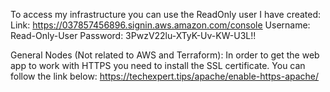 To access my infrastructure you can use the ReadOnly user I have created:
Link:     https://037857456896.signin.aws.amazon.com/console
Username: Read-Only-User
Password: 3PwzV22lu-XTyK-Uv-KW-U3L!!


General Nodes (Not related to AWS and Terraform):
  In order to get the web app to work with HTTPS you need to install the SSL certificate.
  You can follow the link below:
  https://techexpert.tips/apache/enable-https-apache/
